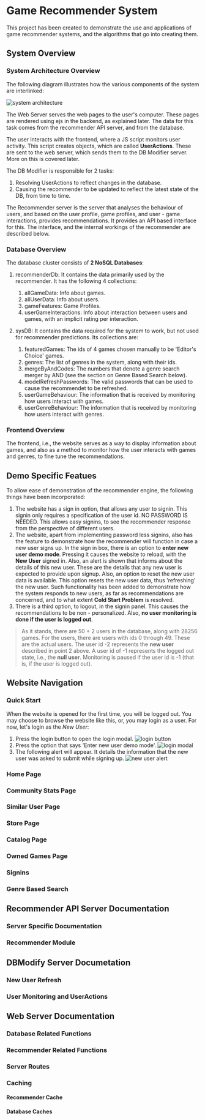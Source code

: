 # Game Recommender System

This project has been created to demonstrate the use and applications of game recommender systems, and the algorithms that go into creating them.

## System Overview

### System Architecture Overview

The following diagram illustrates how the various components of the system are interlinked:

![system architecture](Docs/OverallArch.jpg)

The Web Server serves the web pages to the user's computer. These pages are rendered using ejs in the backend, as explained later. The data for this task comes from the recommender API server, and from the database.

The user interacts with the frontend, where a JS script monitors user activity. This script creates objects, which are called **UserActions**. These are sent to the web server, which sends them to the DB Modifier server. More on this is covered later.

The DB Modifier is responsible for 2 tasks:

1. Resolving UserActions to reflect changes in the database.
2. Causing the recommender to be updated to reflect the latest state of the DB, from time to time. 

The Recommender server is the server that analyses the behaviour of users, and based on the user profile, game profiles, and user - game interactions, provides recommendations. It provides an API based interface for this. The interface, and the internal workings of the recommender are described below.

### Database Overview

The database cluster consists of **2 NoSQL Databases**:

1. recommenderDb: It contains the data primarily used by the recommender. It has the following 4 collections:

    1. allGameData: Info about games.
    2. allUserData: Info about users.
    3. gameFeatures: Game Profiles.
    4. userGameInteractions: Info about interaction between users and games, with an implicit rating per interaction.
2. sysDB: It contains the data required for the system to work, but not used for recommender predictions. Its collections are:

    1. featuredGames: The ids of 4 games chosen manually to be 'Editor's Choice' games.
    2. genres: The list of genres in the system, along with their ids.
    3. mergeByAndCodes: The numbers that denote a genre search merger by AND (see the section on Genre Based Search below).
    4. modelRefreshPasswords: The valid passwords that can be used to cause the recommendet to be refreshed.
    5. userGameBehaviour: The information that is received by monitoring how users interact with games.
    6. userGenreBehaviour: The information that is received by monitoring how users interact with genres.

### Frontend Overview

The frontend, i.e., the website serves as a way to display information about games, and also as a method to monitor how the user interacts with games and genres, to fine tune the recommendations.

## Demo Specific Featues

To allow ease of demonstration of the recommender engine, the following things have been incorporated:

1. The website has a sign in option, that allows any user to signin. This signin only requires a specification of the user id. NO PASSWORD IS NEEDED. This allows easy signins, to see the recommender response from the perspective of different users.
2. The website, apart from implementing password less signins, also has the feature to demonstrate how the recommender will function in case a new user signs up. In the sign in box, there is an option to **enter new user demo mode**. Pressing it causes the website to reload, with the **New User** signed in. Also, an alert is shown that informs about the details of this new user. These are the details that any new user is expected to provide upon signup. Also, an option to reset the new user data is available. This option resets the new user data, thus 'refreshing' the new user. Such functionality has been added to demonstrate how the system responds to new users, as far as recommendations are concerned, and to what extent **Cold Start Problem** is resolved.
3. There is a third option, to logout, in the signin panel. This causes the recommendations to be non - personalized. Also, **no user monitoring is done if the user is logged out**.

> As it stands, there are 50 + 2 users in the database, along with 28256 games. For the users, there are users with ids 0 through 49. These are the actual users. The user id -2 represents the **new user** described in point 2 above. A user id of -1 represents the logged out state, i.e., the **null user**. Monitoring is paused if the user id is -1 (that is, if the user is logged out).

## Website Navigation

### Quick Start

When the website is opened for the first time, you will be logged out. You may choose to browse the website like this, or, you may login as a user. For now, let's login as the *New User*:

1. Press the login button to open the login modal.
![login button](Docs/website_1.jpeg)
2. Press the option that says 'Enter new user demo mode'.
![login modal](Docs/website_2.jpeg)
3. The following alert will appear. It details the information that the new user was asked to submit while signing up.
![new user alert](Docs/website_2.jpeg)

### Home Page

### Community Stats Page

### Similar User Page

### Store Page

### Catalog Page

### Owned Games Page

### Signins

### Genre Based Search

## Recommender API Server Documentation

### Server Specific Documentation

### Recommender Module

## DBModify Server Documetation

### New User Refresh

### User Monitoring and UserActions

## Web Server Documentation

### Database Related Functions

### Recommender Related Functions

### Server Routes

### Caching

#### Recommender Cache

#### Database Caches